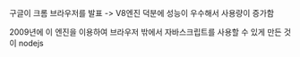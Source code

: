 구글이 크롬 브라우저를 발표 -> V8엔진 덕분에 성능이 우수해서 사용량이 증가함

2009년에 이 엔진을 이용하여 브라우저 밖에서 자바스크립트를 사용할 수 있게 만든 것이 nodejs
